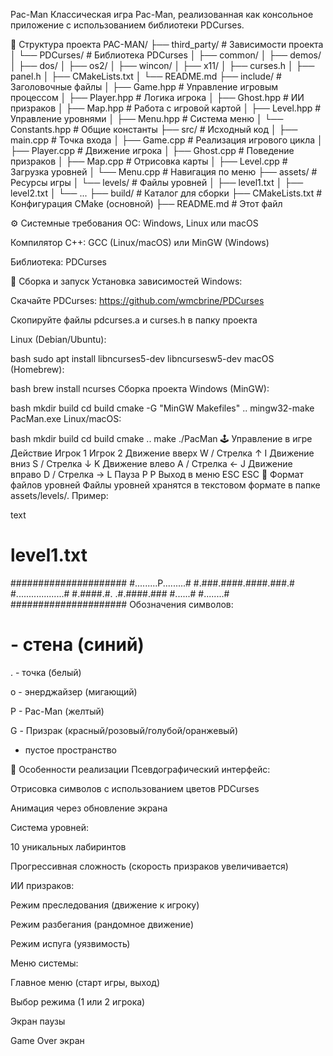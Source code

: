 Pac-Man
Классическая игра Pac-Man, реализованная как консольное приложение с использованием библиотеки PDCurses.

📂 Структура проекта
PAC-MAN/
├── third_party/           # Зависимости проекта
│   └── PDCurses/          # Библиотека PDCurses
│       ├── common/
│       ├── demos/
│       ├── dos/
│       ├── os2/
│       ├── wincon/
│       ├── x11/
│       ├── curses.h
│       ├── panel.h
│       ├── CMakeLists.txt
│       └── README.md
├── include/               # Заголовочные файлы
│   ├── Game.hpp           # Управление игровым процессом
│   ├── Player.hpp         # Логика игрока
│   ├── Ghost.hpp          # ИИ призраков
│   ├── Map.hpp            # Работа с игровой картой
│   ├── Level.hpp          # Управление уровнями
│   ├── Menu.hpp           # Система меню
│   └── Constants.hpp      # Общие константы
├── src/                   # Исходный код
│   ├── main.cpp           # Точка входа
│   ├── Game.cpp           # Реализация игрового цикла
│   ├── Player.cpp         # Движение игрока
│   ├── Ghost.cpp          # Поведение призраков
│   ├── Map.cpp            # Отрисовка карты
│   ├── Level.cpp          # Загрузка уровней
│   └── Menu.cpp           # Навигация по меню
├── assets/                # Ресурсы игры
│   └── levels/            # Файлы уровней
│       ├── level1.txt
│       ├── level2.txt
│       └── ...
├── build/                 # Каталог для сборки
├── CMakeLists.txt         # Конфигурация CMake (основной)
├── README.md              # Этот файл


⚙️ Системные требования
ОС: Windows, Linux или macOS

Компилятор C++: GCC (Linux/macOS) или MinGW (Windows)

Библиотека: PDCurses

🚀 Сборка и запуск
Установка зависимостей
Windows:

Скачайте PDCurses: https://github.com/wmcbrine/PDCurses

Скопируйте файлы pdcurses.a и curses.h в папку проекта

Linux (Debian/Ubuntu):

bash
sudo apt install libncurses5-dev libncursesw5-dev
macOS (Homebrew):

bash
brew install ncurses
Сборка проекта
Windows (MinGW):

bash
mkdir build
cd build
cmake -G "MinGW Makefiles" ..
mingw32-make
PacMan.exe
Linux/macOS:

bash
mkdir build
cd build
cmake ..
make
./PacMan
🕹️ Управление в игре
Действие	Игрок 1	Игрок 2
Движение вверх	W / Стрелка ↑	I
Движение вниз	S / Стрелка ↓	K
Движение влево	A / Стрелка ←	J
Движение вправо	D / Стрелка →	L
Пауза	P	P
Выход в меню	ESC	ESC
🧩 Формат файлов уровней
Файлы уровней хранятся в текстовом формате в папке assets/levels/. Пример:

text
# level1.txt
#####################
#.........P.........#
#.###.####.####.###.#
#...................#
#.####.#. .#.####.###
#......#   #........#
#####################
Обозначения символов:

# - стена (синий)

. - точка (белый)

o - энерджайзер (мигающий)

P - Pac-Man (желтый)

G - Призрак (красный/розовый/голубой/оранжевый)

  - пустое пространство

🧠 Особенности реализации
Псевдографический интерфейс:

Отрисовка символов с использованием цветов PDCurses

Анимация через обновление экрана

Система уровней:

10 уникальных лабиринтов

Прогрессивная сложность (скорость призраков увеличивается)

ИИ призраков:

Режим преследования (движение к игроку)

Режим разбегания (рандомное движение)

Режим испуга (уязвимость)

Меню системы:

Главное меню (старт игры, выход)

Выбор режима (1 или 2 игрока)

Экран паузы

Game Over экран